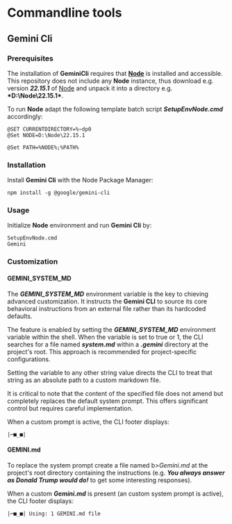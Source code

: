 # Commandline tools

## Gemini Cli

### Prerequisites

The installation of **GeminiCli** requires that **[Node](https://nodejs.org/)** is installed and accessible.
This repository does not include any **Node** instance, thus download e.g. version <b>*22.15.1*</b> of 
[Node](https://nodejs.org/dist/v22.15.1/node-v22.15.1-win-x64.zip) and unpack it into a directory e.g. <b>*D:\Node\22.15.1\*</b>.

To run **Node** adapt the following template batch script <b>*SetupEnvNode.cmd*</b> accordingly:

```
@SET CURRENTDIRECTORY=%~dp0
@Set NODE=D:\Node\22.15.1

@Set PATH=%NODE%;%PATH%
```

### Installation

Install **Gemini Cli** with the Node Package Manager:

```
npm install -g @google/gemini-cli
```

### Usage

Initialize **Node** environment and run **Gemini Cli** by:

```
SetupEnvNode.cmd
Gemini
```

### Customization

#### GEMINI_SYSTEM_MD

The <b>*GEMINI_SYSTEM_MD*</b> environment variable is the key to chieving advanced customization. It instructs the **Gemini CLI** to source its core behavioral instructions from an external file rather than its hardcoded defaults.

The feature is enabled by setting the <b>*GEMINI_SYSTEM_MD*</b> environment variable within the shell. When the variable is set to true or 1, the CLI searches for a file named <b>*system.md*</b> within a <b>*.gemini*</b> directory at the project's root. This approach is recommended for project-specific configurations.

Setting the variable to any other string value directs the CLI to treat that string as an absolute path to a custom markdown file.

It is critical to note that the content of the specified file does not amend but completely replaces the default system prompt.
This offers significant control but requires careful implementation.

When a custom prompt is active, the CLI footer displays:

```
|⌐■_■|
```

#### GEMINI.md

To replace the system prompt create a file named b>*Gemini.md*</b> at the project's root directory containing the instructions (e.g. <b>*You always answer as Donald Trump would do!*</b> to get some interesting responses).

When a custom <b>*Gemini.md*</b> is present (an custom system prompt is active), the CLI footer displays:

```
|⌐■_■| Using: 1 GEMINI.md file
```
